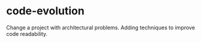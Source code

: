 # code-evolution
Change a project with architectural problems. Adding techniques to improve code readability.
